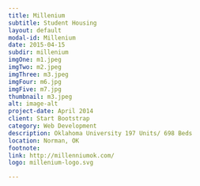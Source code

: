 ```yaml
---
title: Millenium
subtitle: Student Housing
layout: default
modal-id: Millenium
date: 2015-04-15
subdir: millenium
imgOne: m1.jpeg
imgTwo: m2.jpeg
imgThree: m3.jpeg
imgFour: m6.jpg
imgFive: m7.jpg
thumbnail: m3.jpeg
alt: image-alt
project-date: April 2014
client: Start Bootstrap
category: Web Development
description: Oklahoma University 197 Units/ 698 Beds
location: Norman, OK
footnote:
link: http://millenniumok.com/
logo: millenium-logo.svg

---
```

